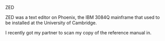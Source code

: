 ZED

ZED was a text editor on Phoenix, the IBM 3084Q mainframe that
used to be installed at the University of Cambridge.

I recently got my partner to scan my copy of the reference
manual in.
